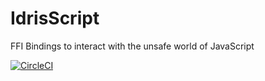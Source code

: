 IdrisScript
===========

FFI Bindings to interact with the unsafe world of JavaScript

[![CircleCI](https://circleci.com/gh/KimStebel/IdrisScript/tree/master.svg?style=svg)](https://circleci.com/gh/KimStebel/IdrisScript/tree/master)
